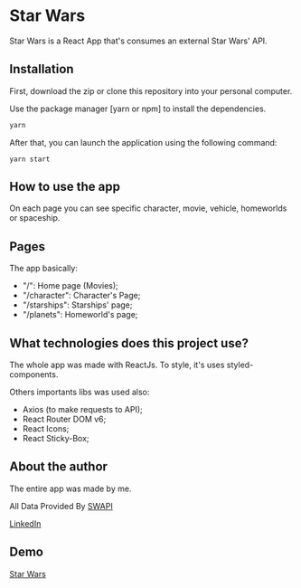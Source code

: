 # Star Wars

Star Wars is a React App that's consumes an external Star Wars' API.

## Installation

First, download the zip or clone this repository into your personal computer.

Use the package manager [yarn or npm] to install the dependencies.

```bash
yarn
```

After that, you can launch the application using the following command:

```
yarn start
```

## How to use the app

On each page you can see specific character, movie, vehicle, homeworlds or spaceship.

## Pages

The app basically:

- "/": Home page (Movies);
- "/character": Character's Page;
- "/starships": Starships' page;
- "/planets": Homeworld's page;

## What technologies does this project use?

The whole app was made with ReactJs. To style, it's uses styled-components.

Others importants libs was used also:

- Axios (to make requests to API);
- React Router DOM v6;
- React Icons;
- React Sticky-Box;

## About the author

The entire app was made by me.

All Data Provided By [SWAPI](https://swapi.dev/)

[LinkedIn](https://www.linkedin.com/in/wendres-lucas)

## Demo

[Star Wars](https://starwarstt.vercel.app/)
